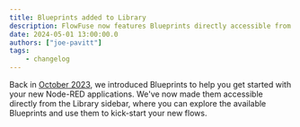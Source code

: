```yaml
---
title: Blueprints added to Library
description: FlowFuse now features Blueprints directly accessible from the Library sidebar, facilitating easy exploration and utilization for kick-starting new Node-RED applications.
date: 2024-05-01 13:00:00.0
authors: ["joe-pavitt"]
tags:
    - changelog
---
```


Back in [October 2023](/changelog/2023/10/blueprints/), we introduced Blueprints to help you get started with your new Node-RED applications. We've now made them accessible directly from the Library sidebar, where you can explore the available Blueprints and use them to kick-start your new flows.